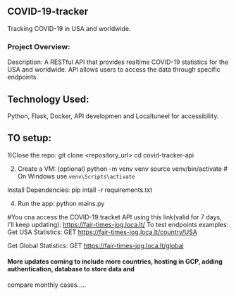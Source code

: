 ## COVID-19-tracker
Tracking COVID-19 in USA and worldwide.

### Project Overview: 
Description: A RESTful API that provides realtime COVID-19 statistics for the USA and worldwide. API allows users to access the data through specific endpoints.
## Technology Used:
Python, Flask, Docker, API developmen and Localtuneel for accessibility.

## TO setup:
1)Close the repo:
git clone <repository_url>
cd covid-tracker-api

2) Create a VM: (optional)
python -m venv venv
source venv/bin/activate  # On Windows use `venv\Scripts\activate`

Install Dependencies:
pip intall -r requirements.txt 

4) Run the app:
python mains.py

#You cna access the COVID-19 tracket API using this link(valid for 7 days, I'll keep updating): https://fair-times-jog.loca.lt/
To test endpoints examples:
Get USA Statistics:
GET https://fair-times-jog.loca.lt/country/USA

Get Global Statistics:
GET https://fair-times-jog.loca.lt/global

#### More updates coming to include more countries, hosting in GCP, adding authentication, database to store data and 
compare monthly cases.....
